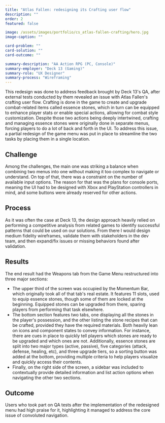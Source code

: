 ```yaml
---
title: "Atlas Fallen: redesigning its Crafting user flow"
description: ""
order: 2
featured: false

image: /assets/images/portfolio/cs_atlas-fallen-crafting/hero.jpg
image-caption: ""

card-problem: ""
card-solution: ""
card-outcome: ""

summary-description: "AA Action RPG (PC, Console)"
summary-employer: "Deck 13 (Gaming)"
summary-role: "UX Designer"
summary-process: "Wireframing"
---
```


This redesign was done to address feedback brought by Deck 13's QA, after external tests conducted by them revealed an issue with Atlas Fallen's crafting user flow. Crafting is done in the game to create and upgrade combat-related items called essence stones, which in turn can be equipped to enhance player stats or enable special actions, allowing for combat style customization. Despite those two actions being deeply intertwined, crafting and managing essence stones were originally done in separate menus, forcing players to do a lot of back and forth in the UI. To address this issue, a partial redesign of the game menu was put in place to streamline the two tasks by placing them in a single location.

## Challenge

Among the challenges, the main one was striking a balance when combining two menus into one without making it too complex to navigate or understand. On top of that, there was a constraint on the number of available input options. The reason for that was the plans for console ports, meaning the UI had to be designed with Xbox and PlayStation controllers in mind, and some buttons were already reserved for other actions.

## Process

As it was often the case at Deck 13, the design approach heavily relied on performing a competitive analysis from related games to identify successful patterns that could be used on our solutions. From there I would design medium fidelity wireframes, validate them with stakeholders in the dev team, and then expand/fix issues or missing behaviors found after validation. 

## Results

The end result had the Weapons tab from the Game Menu restructured into three major sections:

* The upper third of the screen was occupied by the Momentum Bar, which originally took all of that tab's real estate. It features 11 slots, used to equip essence stones, though some of them are locked at the beginning. Equipped stones can be upgraded from there, sparing players from performing that task elsewhere.
* The bottom section features two tabs, one displaying all the stones in the player's possession, and the other listing the stone recipes that can be crafted, provided they have the required materials. Both heavily lean on icons and component states to convey information. For instance, there are cues in place to quickly tell players which stones are ready to be upgraded and which ones are not. Additionally, essence stones are split into two major types (active, passive), five categories (attack, defense, healing, etc), and three upgrade tiers, so a sorting button was added at the bottom, providing multiple criteria to help players visualize and quickly access their contents.
* Finally, on the right side of the screen, a sidebar was included to contextually provide detailed information and list action options when navigating the other two sections.

## Outcome

Users who took part on QA tests after the implementation of the redesigned menu had high praise for it, highlighting it managed to address the core issue of convoluted navigation.
